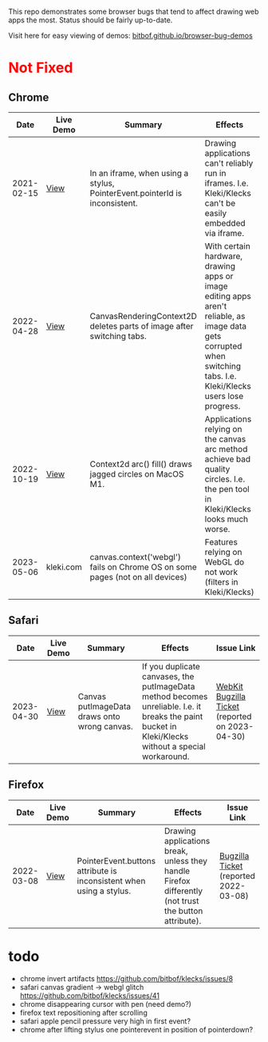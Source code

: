 This repo demonstrates some browser bugs that tend to affect drawing web apps the most. Status should be fairly up-to-date.

Visit here for easy viewing of demos: [bitbof.github.io/browser-bug-demos](https://bitbof.github.io/browser-bug-demos/)

# <span style="color:red">Not Fixed</span>

## Chrome
<table>
<thead>
    <tr>
        <th>Date</th>
        <th>Live Demo</th>
        <th>Summary</th>
        <th>Effects</th>
        <th>Issue Link</th>
    </tr>
</thead>
<tr>
    <td>2021-02-15</td>
    <td><a href="2021-02-15-chrome-iframe-pointerid-bug">View</a></td>
    <td>In an iframe, when using a stylus, PointerEvent.pointerId is inconsistent.</td>
    <td>Drawing applications can't reliably run in iframes. I.e. Kleki/Klecks can't be easily embedded via iframe.</td>
    <td><a href="https://bugs.chromium.org/p/chromium/issues/detail?id=1178643">Chromium Ticket</a> (reported 2021-02-15)</td>
</tr>
<tr>
    <td>2022-04-28</td>
    <td><a href="2022-04-28-chrome-intelhd400-canvas">View</a></td>
    <td>CanvasRenderingContext2D deletes parts of image after switching tabs.</td>
    <td>With certain hardware, drawing apps or image editing apps aren't reliable, as image data gets corrupted when switching tabs. I.e. Kleki/Klecks users lose progress.</td>
    <td><a href="https://bugs.chromium.org/p/chromium/issues/detail?id=1309876">Chromium Ticket</a> (reported 2022-03-24)</td>
</tr>
<tr>
    <td>2022-10-19</td>
    <td><a href="2022-10-19-chrome-arc">View</a></td>
    <td>Context2d arc() fill() draws jagged circles on MacOS M1.</td>
    <td>Applications relying on the canvas arc method achieve bad quality circles. I.e. the pen tool in Kleki/Klecks looks much worse.</td>
    <td><a href="https://bugs.chromium.org/p/chromium/issues/detail?id=1377687">Chromium Ticket</a> (reported 2022-10-23)</td>
</tr>
<tr>
    <td>2023-05-06</td>
    <td>kleki.com</td>
    <td>canvas.context('webgl') fails on Chrome OS on some pages (not on all devices)</td>
    <td>Features relying on WebGL do not work (filters in Kleki/Klecks)</td>
    <td><a href="https://bugs.chromium.org/p/chromium/issues/detail?id=1443160">Chromium Ticket</a> (reported 2023-05-06)</td>
</tr>
</table>

## Safari
<table>
<thead>
    <tr>
        <th>Date</th>
        <th>Live Demo</th>
        <th>Summary</th>
        <th>Effects</th>
        <th>Issue Link</th>
    </tr>
</thead>
<tr>
    <td>2023-04-30</td>
    <td><a href="2023-04-30-safari-putimagedata">View</a></td>
    <td>Canvas putImageData draws onto wrong canvas.</td>
    <td>If you duplicate canvases, the putImageData method becomes unreliable. I.e. it breaks the paint bucket in Kleki/Klecks without a special workaround.</td>
    <td><a href="https://bugs.webkit.org/show_bug.cgi?id=256151">WebKit Bugzilla Ticket</a> (reported on 2023-04-30)</td>
</tr>
</table>

## Firefox
<table>
<thead>
    <tr>
        <th>Date</th>
        <th>Live Demo</th>
        <th>Summary</th>
        <th>Effects</th>
        <th>Issue Link</th>
    </tr>
</thead>
<tr>
    <td>2022-03-08</td>
    <td><a href="2022-03-08-firefox-pointer-buttons">View</a></td>
    <td>PointerEvent.buttons attribute is inconsistent when using a stylus.</td>
    <td>Drawing applications break, unless they handle Firefox differently (not trust the button attribute).</td>
    <td><a href="https://bugzilla.mozilla.org/show_bug.cgi?id=1758516">Bugzilla Ticket</a> (reported 2022-03-08)</td>
</tr>
</table>

# todo
- chrome invert artifacts https://github.com/bitbof/klecks/issues/8
- safari canvas gradient -> webgl glitch https://github.com/bitbof/klecks/issues/41
- chrome disappearing cursor with pen (need demo?)
- firefox text repositioning after scrolling
- safari apple pencil pressure very high in first event?
- chrome after lifting stylus one pointerevent in position of pointerdown?



